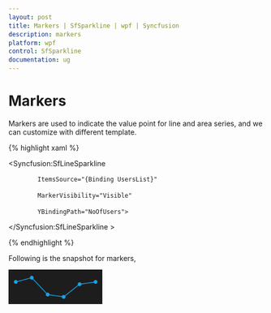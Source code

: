 ```yaml
---
layout: post
title: Markers | SfSparkline | wpf | Syncfusion
description: markers
platform: wpf
control: SfSparkline
documentation: ug
---
```


# Markers

Markers are used to indicate the value point for line and area series, and we can customize with different template.

{% highlight xaml %}

<Syncfusion:SfLineSparkline 

		    ItemsSource="{Binding UsersList}" 

			MarkerVisibility="Visible"

		    YBindingPath="NoOfUsers">

</Syncfusion:SfLineSparkline >

{% endhighlight  %}

Following is the snapshot for markers,

![](Markers_images/Markers_img1.png)